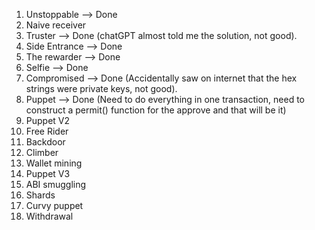 1. Unstoppable --> Done
2. Naive receiver
3. Truster --> Done (chatGPT almost told me the solution, not good).
4. Side Entrance --> Done
5. The rewarder --> Done
6. Selfie --> Done
7. Compromised --> Done (Accidentally saw on internet that the hex strings were private keys, not good).
8. Puppet --> Done (Need to do everything in one transaction, need to construct a permit() function for the approve and that will be it)
9. Puppet V2
10. Free Rider
11. Backdoor
12. Climber
13. Wallet mining
14. Puppet V3
15. ABI smuggling
16. Shards
17. Curvy puppet
18. Withdrawal
